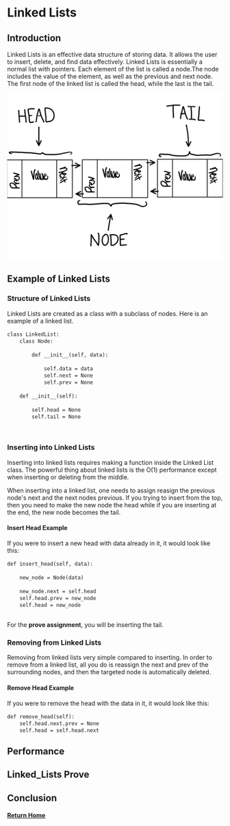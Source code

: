 # Linked Lists

## Introduction
Linked Lists is an effective data structure of storing data. It allows the user to insert, delete, and find data effectively. Linked Lists is essentially a normal list with pointers. Each element of the list is called a node.The node includes the value of the element, as well as the previous and next node. The first node of the linked list is called the head, while the last is the tail.  

![Linked List Photo](images/linkedlist.PNG)

## Example of Linked Lists

### Structure of Linked Lists
Linked Lists are created as a class with a subclass of nodes. Here is an example of a linked list.
```
class LinkedList:
    class Node:

        def __init__(self, data):

            self.data = data
            self.next = None
            self.prev = None

    def __init__(self):

        self.head = None
        self.tail = None

    
```
### Inserting into Linked Lists
Inserting into linked lists requires making a function inside the Linked List class. The powerful thing about linked lists is the O(1) performance except when inserting or deleting from the middle.

When inserting into a linked list, one needs to assign reasign the previous node's next and the next nodes previous. If you trying to insert from the top, then you need to make the new node the head while if you are inserting at the end, the new node becomes the tail.

#### Insert Head Example
If you were to insert a new head with data already in it, it would look like this:
```
def insert_head(self, data):

    new_node = Node(data)

    new_node.next = self.head
    self.head.prev = new_node
    self.head = new_node


```

For the <strong>prove assignment</strong>, you will be inserting the tail. 

### Removing from Linked Lists
Removing from linked lists very simple compared to inserting. In order to remove from a linked list, all you do is reassign the next and prev of the surrounding nodes, and then the targeted node is automatically deleted.

#### Remove Head Example
If you were to remove the head with the data in it, it would look like this: 
```
def remove_head(self):
    self.head.next.prev = None
    self.head = self.head.next
```

## Performance

## Linked_Lists Prove

## Conclusion




#### [Return Home](README.md)